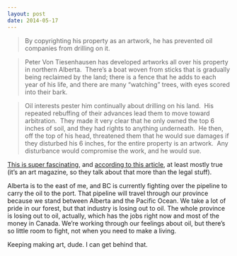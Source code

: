 ```yaml
---
layout: post
date: 2014-05-17
---
```


>By copyrighting his property as an artwork, he has prevented oil companies from drilling on it.

>Peter Von Tiesenhausen has developed artworks all over his property in northern Alberta.  There’s a boat woven from sticks that is gradually being reclaimed by the land; there is a fence that he adds to each year of his life, and there are many “watching” trees, with eyes scored into their bark.

>Oil interests pester him continually about drilling on his land.  His repeated rebuffing of their advances lead them to move toward arbitration.  They made it very clear that he only owned the top 6 inches of soil, and they had rights to anything underneath.  He then, off the top of his head, threatened them that he would sue damages if they disturbed his 6 inches, for the entire property is an artwork.  Any disturbance would compromise the work, and he would sue.

[This is super fascinating,](http://phil-irish-artist.tumblr.com/post/85599582160/by-copyrighting-his-property-as-an-artwork-he-has) and [according to this article](http://www.canadianart.ca/reviews/2013/02/06/peter-von-tiesenhausen/), at least mostly true (it’s an art magazine, so they talk about that more than the legal stuff).

Alberta is to the east of me, and BC is currently fighting over the pipeline to carry the oil to the port. That pipeline will travel through our province because we stand between Alberta and the Pacific Ocean. We take a lot of pride in our forest, but that industry is losing out to oil. The whole province is losing out to oil, actually, which has the jobs right now and most of the money in Canada. We’re working through our feelings about oil, but there’s so little room to fight, not when you need to make a living.

Keeping making art, dude. I can get behind that.

